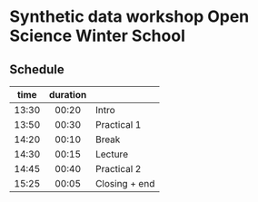 # Synthetic data workshop Open Science Winter School


## Schedule

| time  | duration |               |
| :---: | :------: | :------------ |
| 13:30 | 00:20    | Intro         |
| 13:50 | 00:30    | Practical 1   |
| 14:20 | 00:10    | Break         |
| 14:30 | 00:15    | Lecture       |
| 14:45 | 00:40    | Practical 2   |
| 15:25 | 00:05    | Closing + end |
